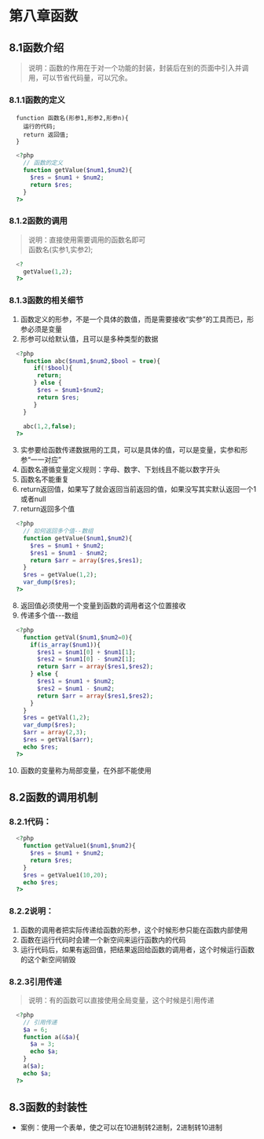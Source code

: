 # 第八章函数
## 8.1函数介绍
> 说明：函数的作用在于对一个功能的封装，封装后在别的页面中引入并调用，可以节省代码量，可以冗余。
### 8.1.1函数的定义
```
  function 函数名(形参1,形参2,形参n){
    运行的代码;
    return 返回值;
  }
```
```php
  <?php
    // 函数的定义
    function getValue($num1,$num2){
      $res = $num1 + $num2;
      return $res;
    }    
  ?>
```
### 8.1.2函数的调用
> 说明：直接使用需要调用的函数名即可<br>
> 函数名(实参1,实参2);
```php
  <?
    getValue(1,2);
  ?>
```
### 8.1.3函数的相关细节
1. 函数定义的形参，不是一个具体的数值，而是需要接收“实参”的工具而已，形参必须是变量
2. 形参可以给默认值，且可以是多种类型的数据
```php
  <?php
    function abc($num1,$num2,$bool = true){
       if(!$bool){
        return;
       } else {
        $res = $num1+$num2;
        return $res;
       }
    }
    
    abc(1,2,false);
  ?>
```
3. 实参要给函数传递数据用的工具，可以是具体的值，可以是变量，实参和形参“一一对应”
4. 函数名遵循变量定义规则：字母、数字、下划线且不能以数字开头
5. 函数名不能重复
6. return返回值，如果写了就会返回当前返回的值，如果没写其实默认返回一个1或者null
7. return返回多个值
```php
  <?php
    // 如何返回多个值--数组
    function getValue($num1,$num2){
      $res = $num1 + $num2;
      $res1 = $num1 - $num2;
      return $arr = array($res,$res1);
    }
    $res = getValue(1,2);
    var_dump($res);
  ?>
```
8. 返回值必须使用一个变量到函数的调用者这个位置接收
9. 传递多个值---数组
```php
  <?php
    function getVal($num1,$num2=0){
      if(is_array($num1)){
        $res1 = $num1[0] + $num1[1];
        $res2 = $num1[0] - $num2[1];
        return $arr = array($res1,$res2);
      } else {
        $res1 = $num1 + $num2;
        $res2 = $num1 - $num2;
        return $arr = array($res1,$res2);
      }
    }
    $res = getVal(1,2);
    var_dump($res);
    $arr = array(2,3);
    $res = getVal($arr);
    echo $res;
  ?>
```
10. 函数的变量称为局部变量，在外部不能使用
## 8.2函数的调用机制
### 8.2.1代码：
```php
  <?php
    function getValue1($num1,$num2){
      $res = $num1 + $num2;
      return $res;
    }
    $res = getValue1(10,20);
    echo $res;
  ?>
```
### 8.2.2说明：
1. 函数的调用者把实际传递给函数的形参，这个时候形参只能在函数内部使用
2. 函数在运行代码时会建一个新空间来运行函数内的代码
3. 运行代码后，如果有返回值，把结果返回给函数的调用者，这个时候运行函数的这个新空间销毁
### 8.2.3引用传递
> 说明：有的函数可以直接使用全局变量，这个时候是引用传递
```php
  <?php
    // 引用传递
    $a = 6;
    function a(&$a){
      $a = 3;
      echo $a;
    }
    a($a);
    echo $a;    
  ?>
```
## 8.3函数的封装性
+ 案例：使用一个表单，使之可以在10进制转2进制，2进制转10进制
